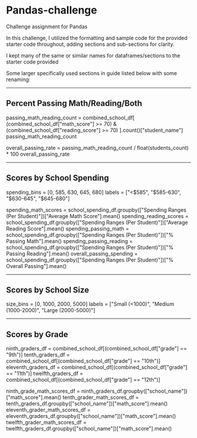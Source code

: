 # Pandas-challenge
Challenge assignment for Pandas 

In this challenge, I utilized the formatting and sample code for the provided starter code throughout, adding sections and sub-sections for clarity.

I kept many of the same or similar names for dataframes/sections to the starter code provided

Some larger specifically used sections in guide listed below with some renaming:

--------------------------------------------------
Percent Passing Math/Reading/Both
--------------------------------------------------

passing_math_reading_count = combined_school_df[
    (combined_school_df["math_score"] >= 70) & (combined_school_df["reading_score"] >= 70)
].count()["student_name"]
passing_math_reading_count

overall_passing_rate = passing_math_reading_count /  float(students_count) * 100
overall_passing_rate

--------------------------------------------------
Scores by School Spending
--------------------------------------------------

spending_bins = [0, 585, 630, 645, 680]
labels = ["<$585", "$585-630", "$630-645", "$645-680"]

spending_math_scores = school_spending_df.groupby(["Spending Ranges (Per Student)"])["Average Math Score"].mean()
spending_reading_scores = school_spending_df.groupby(["Spending Ranges (Per Student)"])["Average Reading Score"].mean()
spending_passing_math = school_spending_df.groupby(["Spending Ranges (Per Student)"])["% Passing Math"].mean()
spending_passing_reading = school_spending_df.groupby(["Spending Ranges (Per Student)"])["% Passing Reading"].mean()
overall_passing_spending = school_spending_df.groupby(["Spending Ranges (Per Student)"])["% Overall Passing"].mean()

--------------------------------------------------
Scores by School Size
--------------------------------------------------

size_bins = [0, 1000, 2000, 5000]
labels = ["Small (<1000)", "Medium (1000-2000)", "Large (2000-5000)"]


--------------------------------------------------
Scores by Grade
--------------------------------------------------

ninth_graders_df = combined_school_df[(combined_school_df["grade"] == "9th")]
tenth_graders_df = combined_school_df[(combined_school_df["grade"] == "10th")]
eleventh_graders_df = combined_school_df[(combined_school_df["grade"] == "11th")]
twelfth_graders_df = combined_school_df[(combined_school_df["grade"] == "12th")]

ninth_grade_math_scores_df = ninth_graders_df.groupby(["school_name"])["math_score"].mean()
tenth_grader_math_scores_df = tenth_graders_df.groupby(["school_name"])["math_score"].mean()
eleventh_grader_math_scores_df = eleventh_graders_df.groupby(["school_name"])["math_score"].mean()
twelfth_grader_math_scores_df = twelfth_graders_df.groupby(["school_name"])["math_score"].mean()

